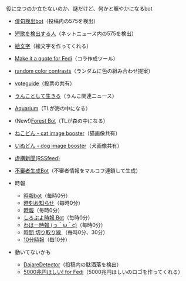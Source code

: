 役に立つのか立たないのか、謎だけど、何かと賑やかになるbot

* [俳句検出bot](https://social.timespiral.co.jp/users/find575)（投稿内の575を検出）
* [短歌を検出する人](https://mastodon.crazynewworld.net/users/tanka)（ネットニュース内の575を検出）
* [絵文字](https://don.nzws.me/users/emoji)（絵文字を作ってくれる）
* [Make it a quote for Fedi](https://misskey.io/@makeitquote)（コラ作成ツール）
* [random color contrasts](https://botsin.space/users/randomColorContrasts)（ランダムに色の組み合わせ提案）
* [voteguide](https://notestock.osa-p.net/users/voteguide)（投票の共有）
* [うんことして生きる](https://mastodon.crazynewworld.net/users/unko)（うんこ関連ニュース）
* [Aquarium](https://botsin.space/@aquarium)（TLが海の中になる）
* (New!)[Forest Bot](https://hellsite.site/@forestbot)（TLが森の中になる）
* [ねこどん - cat image booster](https://mastodon.social/@nekodon)（猫画像共有）
* [いぬどん - dog image booster](https://mastodon.social/@inudon)（犬画像共有）
* [虚構新聞(RSSfeed)](https://chaosphere.hostdon.jp/@kyoko)
* [不審者生成Bot](https://ap.ketsuben.red/@mecha_fushinsha_bot)（不審者情報をマルコフ連鎖して生成）
* 時報
    * [時報bot](https://mastodon-japan.net/@jihobot)（毎時0分）
    * [時刻お知らせ](https://notestock.osa-p.net/users/time_notice_0min_hasami)（毎時0分）
    * [時報](https://mstdn1.h3z.jp/@jihou)（毎時0分）
    * [しろぷよ時報 Bot](https://misskey.04.si/@shiropuyotime)（毎時0分）
    * [わはー時報 (っ＾ω＾c)](https://waha.work/@wahatime)（毎時0分）
    * [時間 切り取り線 ](https://fedibird.com/@time_cut_line)（毎時0分、30分）
    * [10分時報](https://fedibird.com/@10min_times)（毎10分）

* 動いてないかも
    * [DajareDetector](https://social.timespiral.co.jp/users/DajareDetector)（投稿内の駄洒落を検出）
    * [5000兆円ほしい! for Fedi](https://misskey.io/@5c)（5000兆円ほしいのロゴを作ってくれる）
